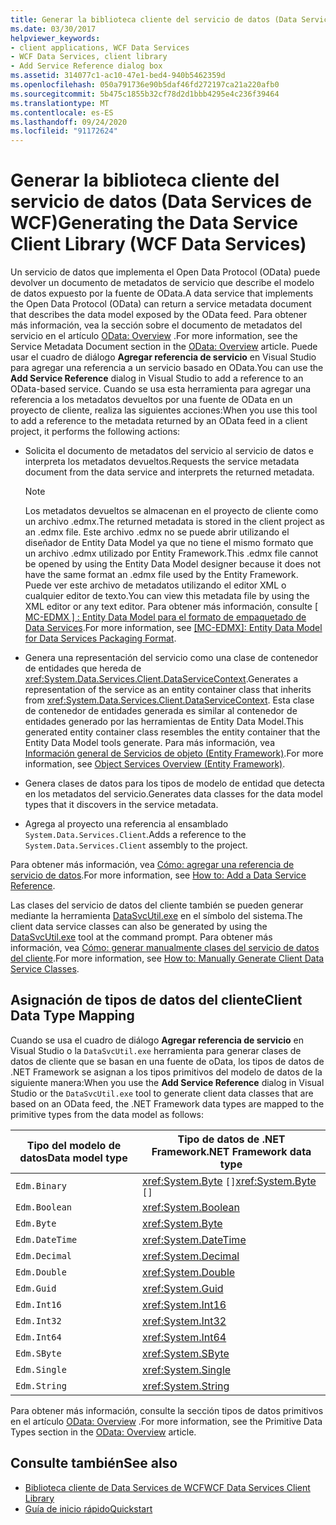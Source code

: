 ```yaml
---
title: Generar la biblioteca cliente del servicio de datos (Data Services de WCF)
ms.date: 03/30/2017
helpviewer_keywords:
- client applications, WCF Data Services
- WCF Data Services, client library
- Add Service Reference dialog box
ms.assetid: 314077c1-ac10-47e1-bed4-940b5462359d
ms.openlocfilehash: 050a791736e90b5daf46fd272197ca21a220afb0
ms.sourcegitcommit: 5b475c1855b32cf78d2d1bbb4295e4c236f39464
ms.translationtype: MT
ms.contentlocale: es-ES
ms.lasthandoff: 09/24/2020
ms.locfileid: "91172624"
---
```

# <a name="generating-the-data-service-client-library-wcf-data-services"></a><span data-ttu-id="b09d7-102">Generar la biblioteca cliente del servicio de datos (Data Services de WCF)</span><span class="sxs-lookup"><span data-stu-id="b09d7-102">Generating the Data Service Client Library (WCF Data Services)</span></span>

<span data-ttu-id="b09d7-103">Un servicio de datos que implementa el Open Data Protocol (OData) puede devolver un documento de metadatos de servicio que describe el modelo de datos expuesto por la fuente de OData.</span><span class="sxs-lookup"><span data-stu-id="b09d7-103">A data service that implements the Open Data Protocol (OData) can return a service metadata document that describes the data model exposed by the OData feed.</span></span> <span data-ttu-id="b09d7-104">Para obtener más información, vea la sección sobre el documento de metadatos del servicio en el artículo [OData: Overview](https://www.odata.org/documentation/odata-version-2-0/overview/) .</span><span class="sxs-lookup"><span data-stu-id="b09d7-104">For more information, see the Service Metadata Document section in the [OData: Overview](https://www.odata.org/documentation/odata-version-2-0/overview/) article.</span></span> <span data-ttu-id="b09d7-105">Puede usar el cuadro de diálogo **Agregar referencia de servicio** en Visual Studio para agregar una referencia a un servicio basado en OData.</span><span class="sxs-lookup"><span data-stu-id="b09d7-105">You can use the **Add Service Reference** dialog in Visual Studio to add a reference to an OData-based service.</span></span> <span data-ttu-id="b09d7-106">Cuando se usa esta herramienta para agregar una referencia a los metadatos devueltos por una fuente de OData en un proyecto de cliente, realiza las siguientes acciones:</span><span class="sxs-lookup"><span data-stu-id="b09d7-106">When you use this tool to add a reference to the metadata returned by an OData feed in a client project, it performs the following actions:</span></span>  
  
- <span data-ttu-id="b09d7-107">Solicita el documento de metadatos del servicio al servicio de datos e interpreta los metadatos devueltos.</span><span class="sxs-lookup"><span data-stu-id="b09d7-107">Requests the service metadata document from the data service and interprets the returned metadata.</span></span>  
  
    > [!NOTE]
    > <span data-ttu-id="b09d7-108">Los metadatos devueltos se almacenan en el proyecto de cliente como un archivo .edmx.</span><span class="sxs-lookup"><span data-stu-id="b09d7-108">The returned metadata is stored in the client project as an .edmx file.</span></span> <span data-ttu-id="b09d7-109">Este archivo .edmx no se puede abrir utilizando el diseñador de Entity Data Model ya que no tiene el mismo formato que un archivo .edmx utilizado por Entity Framework.</span><span class="sxs-lookup"><span data-stu-id="b09d7-109">This .edmx file cannot be opened by using the Entity Data Model designer because it does not have the same format an .edmx file used by the Entity Framework.</span></span> <span data-ttu-id="b09d7-110">Puede ver este archivo de metadatos utilizando el editor XML o cualquier editor de texto.</span><span class="sxs-lookup"><span data-stu-id="b09d7-110">You can view this metadata file by using the XML editor or any text editor.</span></span> <span data-ttu-id="b09d7-111">Para obtener más información, consulte [ \[ MC-EDMX \] : Entity Data Model para el formato de empaquetado de Data Services](/openspecs/windows_protocols/mc-edmx/5dff5e25-56a1-408b-9d44-bff6634c7d16).</span><span class="sxs-lookup"><span data-stu-id="b09d7-111">For more information, see [\[MC-EDMX\]: Entity Data Model for Data Services Packaging Format](/openspecs/windows_protocols/mc-edmx/5dff5e25-56a1-408b-9d44-bff6634c7d16).</span></span>
  
- <span data-ttu-id="b09d7-112">Genera una representación del servicio como una clase de contenedor de entidades que hereda de <xref:System.Data.Services.Client.DataServiceContext>.</span><span class="sxs-lookup"><span data-stu-id="b09d7-112">Generates a representation of the service as an entity container class that inherits from <xref:System.Data.Services.Client.DataServiceContext>.</span></span> <span data-ttu-id="b09d7-113">Esta clase de contenedor de entidades generada es similar al contenedor de entidades generado por las herramientas de Entity Data Model.</span><span class="sxs-lookup"><span data-stu-id="b09d7-113">This generated entity container class resembles the entity container that the Entity Data Model tools generate.</span></span> <span data-ttu-id="b09d7-114">Para más información, vea [Información general de Servicios de objeto (Entity Framework)](/previous-versions/bb386871(v=vs.100)).</span><span class="sxs-lookup"><span data-stu-id="b09d7-114">For more information, see [Object Services Overview (Entity Framework)](/previous-versions/bb386871(v=vs.100)).</span></span>  
  
- <span data-ttu-id="b09d7-115">Genera clases de datos para los tipos de modelo de entidad que detecta en los metadatos del servicio.</span><span class="sxs-lookup"><span data-stu-id="b09d7-115">Generates data classes for the data model types that it discovers in the service metadata.</span></span>  
  
- <span data-ttu-id="b09d7-116">Agrega al proyecto una referencia al ensamblado `System.Data.Services.Client`.</span><span class="sxs-lookup"><span data-stu-id="b09d7-116">Adds a reference to the `System.Data.Services.Client` assembly to the project.</span></span>  
  
 <span data-ttu-id="b09d7-117">Para obtener más información, vea [Cómo: agregar una referencia de servicio de datos](how-to-add-a-data-service-reference-wcf-data-services.md).</span><span class="sxs-lookup"><span data-stu-id="b09d7-117">For more information, see [How to: Add a Data Service Reference](how-to-add-a-data-service-reference-wcf-data-services.md).</span></span>  
  
 <span data-ttu-id="b09d7-118">Las clases del servicio de datos del cliente también se pueden generar mediante la herramienta [DataSvcUtil.exe](wcf-data-service-client-utility-datasvcutil-exe.md) en el símbolo del sistema.</span><span class="sxs-lookup"><span data-stu-id="b09d7-118">The client data service classes can also be generated by using the [DataSvcUtil.exe](wcf-data-service-client-utility-datasvcutil-exe.md) tool at the command prompt.</span></span> <span data-ttu-id="b09d7-119">Para obtener más información, vea [Cómo: generar manualmente clases del servicio de datos del cliente](how-to-manually-generate-client-data-service-classes-wcf-data-services.md).</span><span class="sxs-lookup"><span data-stu-id="b09d7-119">For more information, see [How to: Manually Generate Client Data Service Classes](how-to-manually-generate-client-data-service-classes-wcf-data-services.md).</span></span>  
  
## <a name="client-data-type-mapping"></a><span data-ttu-id="b09d7-120">Asignación de tipos de datos del cliente</span><span class="sxs-lookup"><span data-stu-id="b09d7-120">Client Data Type Mapping</span></span>  

 <span data-ttu-id="b09d7-121">Cuando se usa el cuadro de diálogo **Agregar referencia de servicio** en Visual Studio o la `DataSvcUtil.exe` herramienta para generar clases de datos de cliente que se basan en una fuente de oData, los tipos de datos de .NET Framework se asignan a los tipos primitivos del modelo de datos de la siguiente manera:</span><span class="sxs-lookup"><span data-stu-id="b09d7-121">When you use the **Add Service Reference** dialog in Visual Studio or the `DataSvcUtil.exe` tool to generate client data classes that are based on an OData feed, the .NET Framework data types are mapped to the primitive types from the data model as follows:</span></span>  
  
|<span data-ttu-id="b09d7-122">Tipo del modelo de datos</span><span class="sxs-lookup"><span data-stu-id="b09d7-122">Data model type</span></span>|<span data-ttu-id="b09d7-123">Tipo de datos de .NET Framework</span><span class="sxs-lookup"><span data-stu-id="b09d7-123">.NET Framework data type</span></span>|  
|---------------------|------------------------------|  
|`Edm.Binary`|<span data-ttu-id="b09d7-124"><xref:System.Byte> `[]`</span><span class="sxs-lookup"><span data-stu-id="b09d7-124"><xref:System.Byte> `[]`</span></span>|  
|`Edm.Boolean`|<xref:System.Boolean>|  
|`Edm.Byte`|<xref:System.Byte>|  
|`Edm.DateTime`|<xref:System.DateTime>|  
|`Edm.Decimal`|<xref:System.Decimal>|  
|`Edm.Double`|<xref:System.Double>|  
|`Edm.Guid`|<xref:System.Guid>|  
|`Edm.Int16`|<xref:System.Int16>|  
|`Edm.Int32`|<xref:System.Int32>|  
|`Edm.Int64`|<xref:System.Int64>|  
|`Edm.SByte`|<xref:System.SByte>|  
|`Edm.Single`|<xref:System.Single>|  
|`Edm.String`|<xref:System.String>|  
  
 <span data-ttu-id="b09d7-125">Para obtener más información, consulte la sección tipos de datos primitivos en el artículo [OData: Overview](https://www.odata.org/documentation/odata-version-2-0/overview/) .</span><span class="sxs-lookup"><span data-stu-id="b09d7-125">For more information, see the Primitive Data Types section in the [OData: Overview](https://www.odata.org/documentation/odata-version-2-0/overview/) article.</span></span>
  
## <a name="see-also"></a><span data-ttu-id="b09d7-126">Consulte también</span><span class="sxs-lookup"><span data-stu-id="b09d7-126">See also</span></span>

- [<span data-ttu-id="b09d7-127">Biblioteca cliente de Data Services de WCF</span><span class="sxs-lookup"><span data-stu-id="b09d7-127">WCF Data Services Client Library</span></span>](wcf-data-services-client-library.md)
- [<span data-ttu-id="b09d7-128">Guía de inicio rápido</span><span class="sxs-lookup"><span data-stu-id="b09d7-128">Quickstart</span></span>](quickstart-wcf-data-services.md)

